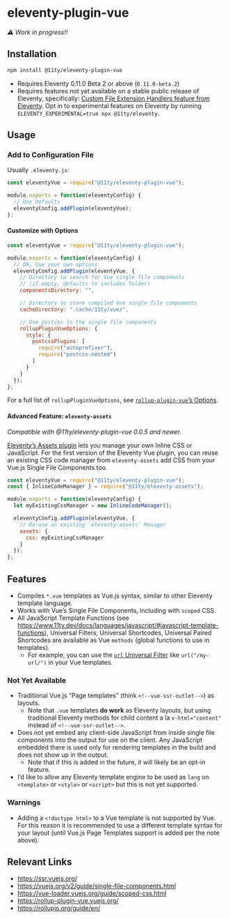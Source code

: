 # eleventy-plugin-vue

_⚠️ Work in progress!!_

## Installation

```sh
npm install @11ty/eleventy-plugin-vue
```

* Requires Eleventy 0.11.0 Beta 2 or above (`0.11.0-beta.2`)
* Requires features not yet available on a stable public release of Eleventy, specifically: [Custom File Extension Handlers feature from Eleventy](https://github.com/11ty/eleventy/issues/117). Opt in to experimental features on Eleventy by running `ELEVENTY_EXPERIMENTAL=true npx @11ty/eleventy`.

## Usage

### Add to Configuration File

Usually `.eleventy.js`:

```js
const eleventyVue = require("@11ty/eleventy-plugin-vue");

module.exports = function(eleventyConfig) {
  // Use Defaults
  eleventyConfig.addPlugin(eleventyVue);
};
```

#### Customize with Options

```js
const eleventyVue = require("@11ty/eleventy-plugin-vue");

module.exports = function(eleventyConfig) {
  // OR, Use your own options
  eleventyConfig.addPlugin(eleventyVue, {
    // Directory to search for Vue single file components
    // (if empty, defaults to includes folder)
    componentsDirectory: "",

    // Directory to store compiled Vue single file components
    cacheDirectory: ".cache/11ty/vue/",

    // Use postcss in the single file components
    rollupPluginVueOptions: {
      style: {
        postcssPlugins: [
          require("autoprefixer"),
          require("postcss-nested")
        ]
      }
    }
  });
};
```

For a full list of `rollupPluginVueOptions`, see [`rollup-plugin-vue`’s Options](https://rollup-plugin-vue.vuejs.org/options.html#include).

#### Advanced Feature: `eleventy-assets`

_Compatible with @11ty/eleventy-plugin-vue 0.0.5 and newer._

[Eleventy’s Assets plugin](https://github.com/11ty/eleventy-assets) lets you manage your own Inline CSS or JavaScript. For the first version of the Eleventy Vue plugin, you can reuse an existing CSS code manager from `eleventy-assets` add CSS from your Vue.js Single File Components too.

```js
const eleventyVue = require("@11ty/eleventy-plugin-vue");
const { InlineCodeManager } = require("@11ty/eleventy-assets");

module.exports = function(eleventyConfig) {
  let myExistingCssManager = new InlineCodeManager();

  eleventyConfig.addPlugin(eleventyVue, {
    // Re-use an existing `eleventy-assets` Manager
    assets: {
      css: myExistingCssManager
    }
  });
};
```

## Features

* Compiles `*.vue` templates as Vue.js syntax, similar to other Eleventy template language.
* Works with Vue’s Single File Components, including with `scoped` CSS.
* All JavaScript Template Functions (see https://www.11ty.dev/docs/languages/javascript/#javascript-template-functions), Universal Filters, Universal Shortcodes, Universal Paired Shortcodes are available as Vue `methods` (global functions to use in templates). 
  * For example, you can  use the [`url` Universal Filter](https://www.11ty.dev/docs/filters/url/) like `url("/my-url/")` in your Vue templates.

### Not Yet Available

* Traditional Vue.js “Page templates” (think `<!--vue-ssr-outlet-->`) as layouts.
  * Note that `.vue` templates **do work** as Eleventy layouts, but using traditional Eleventy methods for child content a la `v-html="content"` instead of `<!--vue-ssr-outlet-->`.
* Does not yet embed any client-side JavaScript from inside single file components into the output for use on the client. Any JavaScript embedded there is used only for rendering templates in the build and does not show up in the output.
  * Note that if this is added in the future, it will likely be an opt-in feature.
* I’d like to allow any Eleventy template engine to be used as `lang` on `<template>` or `<style>` or `<script>` but this is not yet supported.

### Warnings

* Adding a `<!doctype html>` to a Vue template is not supported by Vue. For this reason it is recommended to use a different template syntax for your layout (until Vue.js Page Templates support is added per the note above).


## Relevant Links

* https://ssr.vuejs.org/
* https://vuejs.org/v2/guide/single-file-components.html
* https://vue-loader.vuejs.org/guide/scoped-css.html
* https://rollup-plugin-vue.vuejs.org/
* https://rollupjs.org/guide/en/
<!-- https://github.com/tj/consolidate.js/ -->